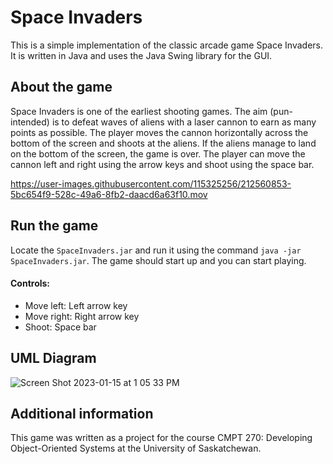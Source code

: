 # Space Invaders

This is a simple implementation of the classic arcade game Space Invaders. It is written in Java and uses the Java Swing library for the GUI.

## About the game

Space Invaders is one of the earliest shooting games. The aim (pun-intended) is to defeat waves of aliens with a laser cannon to earn as many points as possible. The player moves the cannon horizontally across the bottom of the screen and shoots at the aliens. If the aliens manage to land on the bottom of the screen, the game is over. The player can move the cannon left and right using the arrow keys and shoot using the space bar.

https://user-images.githubusercontent.com/115325256/212560853-5bc654f9-528c-49a6-8fb2-daacd6a63f10.mov

## Run the game

Locate the `SpaceInvaders.jar` and run it using the command `java -jar SpaceInvaders.jar`. The game should start up and you can start playing.

#### Controls:

- Move left: Left arrow key
- Move right: Right arrow key
- Shoot: Space bar

## UML Diagram
![Screen Shot 2023-01-15 at 1 05 33 PM](https://user-images.githubusercontent.com/115325256/212561732-8625b5e5-da4d-4e80-a792-a002ab7478da.png)

## Additional information

This game was written as a project for the course CMPT 270: Developing Object-Oriented Systems at the University of Saskatchewan.
